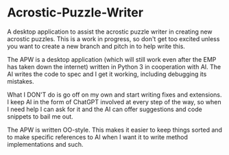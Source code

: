 # Acrostic-Puzzle-Writer
A desktop application to assist the acrostic puzzle writer in creating new acrostic puzzles.
This is a work in progress, so don't get too excited unless you want to create a new branch and pitch in to help write this.

The APW is a desktop application (which will still work even after the EMP has taken down the internet) written in Python 3 in cooperation with AI.  The AI writes the code to spec and I get it working, including debugging its mistakes.

What I DON'T do is go off on my own and start writing fixes and extensions.  I keep AI in the form of ChatGPT involved at every step of the way, so when I need help I can ask for it and the AI can offer suggestions and code snippets to bail me out.

The APW is written OO-style.  This makes it easier to keep things sorted and to make specific references to AI when I want it to write method implementations and such.
